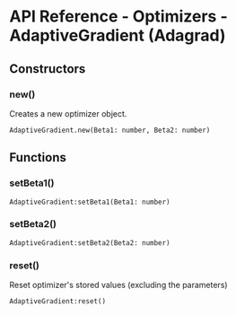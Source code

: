 # API Reference - Optimizers - AdaptiveGradient (Adagrad)

## Constructors

### new()

Creates a new optimizer object.

```
AdaptiveGradient.new(Beta1: number, Beta2: number)
```

## Functions

### setBeta1()

```
AdaptiveGradient:setBeta1(Beta1: number)
```
### setBeta2()

```
AdaptiveGradient:setBeta2(Beta2: number)
```

### reset()

Reset optimizer's stored values (excluding the parameters)

```
AdaptiveGradient:reset()
```


